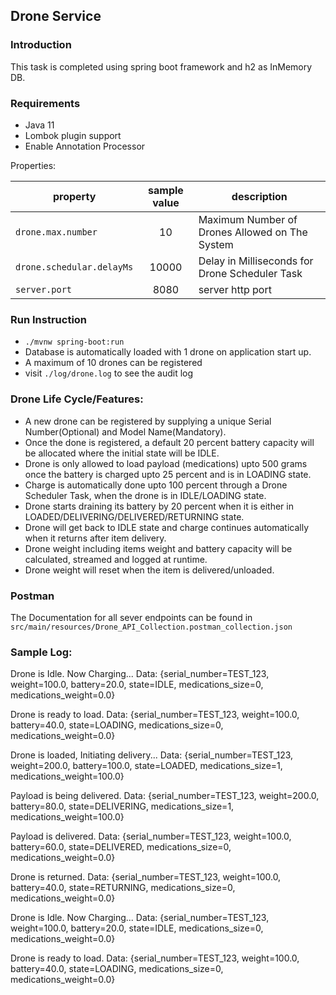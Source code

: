 ## Drone Service

### Introduction

This task is completed using spring boot framework and h2 as InMemory DB. 


### Requirements
- Java 11
- Lombok plugin support
- Enable Annotation Processor

Properties:

| property                       |    sample value    | description                                     |
|--------------------------------|:------------------:|-------------------------------------------------|
| `drone.max.number `            |         10         | Maximum Number of Drones Allowed  on The System |
| `drone.schedular.delayMs`      |       10000        | Delay in Milliseconds for Drone Scheduler Task  |
| `server.port`                  |        8080        | server http port                                |



### Run Instruction
- `./mvnw spring-boot:run`
- Database is automatically loaded with 1 drone on application start up.
- A maximum of 10 drones can be registered
- visit `./log/drone.log` to see the audit log

### Drone Life Cycle/Features:
- A new drone can be registered by supplying a unique Serial Number(Optional) and Model Name(Mandatory).
- Once the done is registered, a default 20 percent battery capacity will be allocated where the initial state will be IDLE.
- Drone is only allowed to load payload (medications) upto 500 grams once the battery is charged upto 25 percent and is in LOADING state.
- Charge is automatically done upto 100 percent through a Drone Scheduler Task, when the drone is in IDLE/LOADING state.
- Drone starts draining its battery by 20 percent when it is either in LOADED/DELIVERING/DELIVERED/RETURNING state.
- Drone will get back to IDLE state and charge continues automatically when it returns after item delivery.
- Drone weight including items weight and battery capacity will be calculated, streamed and logged at runtime.
- Drone weight will reset when the item is delivered/unloaded.

[//]: # (### Run Test)

### Postman
The Documentation for all sever endpoints can be found in `src/main/resources/Drone_API_Collection.postman_collection.json`

### Sample Log:
Drone is Idle. Now Charging... Data: {serial_number=TEST_123, weight=100.0, battery=20.0, state=IDLE, medications_size=0, medications_weight=0.0}

Drone is ready to load. Data: {serial_number=TEST_123, weight=100.0, battery=40.0, state=LOADING, medications_size=0, medications_weight=0.0}

Drone is loaded, Initiating delivery... Data: {serial_number=TEST_123, weight=200.0, battery=100.0, state=LOADED, medications_size=1, medications_weight=100.0}

Payload is being delivered. Data: {serial_number=TEST_123, weight=200.0, battery=80.0, state=DELIVERING, medications_size=1, medications_weight=100.0}

Payload is delivered. Data: {serial_number=TEST_123, weight=100.0, battery=60.0, state=DELIVERED, medications_size=0, medications_weight=0.0}

Drone is returned. Data: {serial_number=TEST_123, weight=100.0, battery=40.0, state=RETURNING, medications_size=0, medications_weight=0.0}

Drone is Idle. Now Charging... Data: {serial_number=TEST_123, weight=100.0, battery=20.0, state=IDLE, medications_size=0, medications_weight=0.0}

Drone is ready to load. Data: {serial_number=TEST_123, weight=100.0, battery=40.0, state=LOADING, medications_size=0, medications_weight=0.0}

